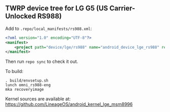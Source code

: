 ## TWRP device tree for LG G5 (US Carrier-Unlocked RS988)

Add to `.repo/local_manifests/rs988.xml`:

```xml
<?xml version="1.0" encoding="UTF-8"?>
<manifest>
	<project path="device/lge/rs988" name="android_device_lge_rs988" remote="TeamWin" revision="android-7.1" />
</manifest>
```

Then run `repo sync` to check it out.

To build:

```
. build/envsetup.sh
lunch omni_rs988-eng
mka recoveryimage
```

Kernel sources are available at: https://github.com/LineageOS/android_kernel_lge_msm8996

